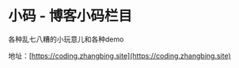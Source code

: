 # 小码 - 博客小码栏目
各种乱七八糟的小玩意儿和各种demo 

地址：[https://coding.zhangbing.site](https://coding.zhangbing.site)
